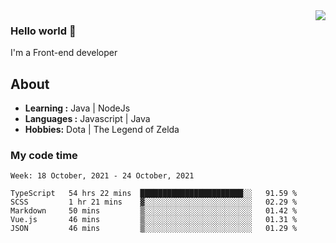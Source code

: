 <img align='right' src="https://github-readme-stats.vercel.app/api?username=jumodada&show_icons=true&theme=vue">

### Hello world 👋

I'm a Front-end developer 
    
## About
-  **Learning :** Java | NodeJs
-  **Languages :** Javascript | Java
-  **Hobbies:** Dota | The Legend of Zelda

### My code time

<!--START_SECTION:waka-->
```text
Week: 18 October, 2021 - 24 October, 2021

TypeScript   54 hrs 22 mins  ███████████████████████░░   91.59 % 
SCSS         1 hr 21 mins    ▓░░░░░░░░░░░░░░░░░░░░░░░░   02.29 % 
Markdown     50 mins         ▒░░░░░░░░░░░░░░░░░░░░░░░░   01.42 % 
Vue.js       46 mins         ▒░░░░░░░░░░░░░░░░░░░░░░░░   01.31 % 
JSON         46 mins         ▒░░░░░░░░░░░░░░░░░░░░░░░░   01.29 % 
```
<!--END_SECTION:waka-->
